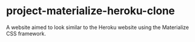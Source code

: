 # project-materialize-heroku-clone
A website aimed to look similar to the Heroku website using the Materialize CSS framework.
